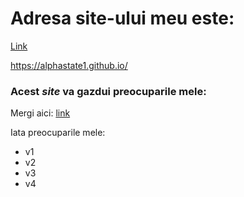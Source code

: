 # **Adresa site-ului meu este**: 

[Link](alphastate1.github.io)

https://alphastate1.github.io/

### Acest *site* va gazdui preocuparile mele:

Mergi aici: [link](/about.md)

Iata preocuparile mele:

- v1
- v2
- v3
- v4